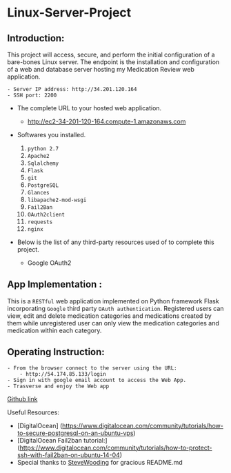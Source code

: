 # Linux-Server-Project

## Introduction:
This project will access, secure, and perform the initial configuration of a bare-bones Linux server. The endpoint is the installation and configuration of a web and database server hosting my Medication Review web application.

    - Server IP address: http://34.201.120.164
    - SSH port: 2200

  - The complete URL to your hosted web application.
       - http://ec2-34-201-120-164.compute-1.amazonaws.com

  - Softwares you installed.
    1. `python 2.7`
    2. `Apache2`
    3. `Sqlalchemy`
    4. `Flask`
    5. `git`
    6. `PostgreSQL`
    7. `Glances`
    8. `libapache2-mod-wsgi`
    9. `Fail2Ban`
    10. `OAuth2client`
    11. `requests`
    12. `nginx`

  - Below is the list of any third-party resources used of to complete this project.
      - Google OAuth2


## App Implementation :
This is a `RESTful` web application implemented on Python framework Flask incorporating `Google` third party `OAuth authentication`. Registered users can view, edit and delete medication categories and medications created by them while unregistered user can only view the medication categories and medication within each category.

## Operating Instruction:
    - From the browser connect to the server using the URL:
        - http://54.174.85.133/login
    - Sign in with google email account to access the Web App.
    - Trasverse and enjoy the Web app

[Github link](https://github.com/jocoder22/Linux-Server-Project.git)

Useful Resources:
  - [DigitalOcean] (https://www.digitalocean.com/community/tutorials/how-to-secure-postgresql-on-an-ubuntu-vps)
  - [DigitalOcean Fail2ban tutorial:]
(https://www.digitalocean.com/community/tutorials/how-to-protect-ssh-with-fail2ban-on-ubuntu-14-04)
  - Special thanks to [SteveWooding](https://github.com/SteveWooding/fullstack-nanodegree-linux-server-config/blob/master/README.md) for gracious README.md
